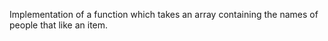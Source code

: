 Implementation of a function which takes an array containing the names of people that like an item. 